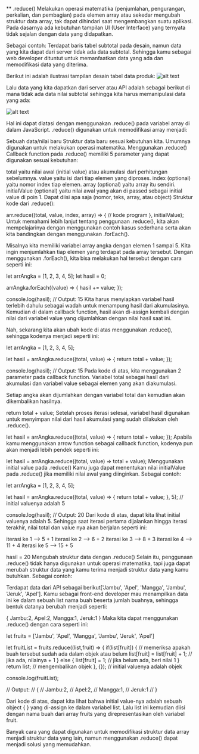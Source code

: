 ** .reduce()
Melakukan operasi matematika (penjumlahan, pengurangan, perkalian, dan pembagian) pada elemen array atau sekedar mengubah struktur data array, tak dapat dihindari saat mengembangkan suatu aplikasi. Pada dasarnya ada kebutuhan tampilan UI (User Interface) yang ternyata tidak sejalan dengan data yang didapatkan.

Sebagai contoh: Terdapat baris tabel subtotal pada desain, namun data yang kita dapat dari server tidak ada data subtotal. Sehingga kamu sebagai web developer dituntut untuk memanfaatkan data yang ada dan memodifikasi data yang diterima.

Berikut ini adalah ilustrasi tampilan desain tabel data produk:
![alt text](https://skilvul-assets-01.s3-ap-southeast-1.amazonaws.com/lesson/js-intermediate/reduce-iteration-3.png)

Lalu data yang kita dapatkan dari server atau API adalah sebagai berikut di mana tidak ada data nilai subtotal sehingga kita harus memanipulasi data yang ada:

![alt text](https://skilvul-assets-01.s3-ap-southeast-1.amazonaws.com/lesson/js-intermediate/array-iteration-reduce-02.png)

Hal ini dapat diatasi dengan menggunakan .reduce() pada variabel array di dalam JavaScript. .reduce() digunakan untuk memodifikasi array menjadi:

Sebuah data/nilai baru
Struktur data baru sesuai kebutuhan kita. Umumnya digunakan untuk melakukan operasi matematika.
Menggunakan .reduce()
Callback function pada .reduce() memiliki 5 parameter yang dapat digunakan sesuai kebutuhan:

total yaitu nilai awal (initial value) atau akumulasi dari perhitungan sebelumnya.
value yaitu isi dari tiap elemen yang diproses.
index (optional) yaitu nomor index tiap elemen.
array (optional) yaitu array itu sendiri.
initialValue (optional) yaitu nilai awal yang akan di passed sebagai initial value di poin 1. Dapat diisi apa saja (nomor, teks, array, atau object)
Struktur kode dari .reduce():

arr.reduce((total, value, index, array) => {
  // kode program
}, initialValue);
Untuk memahami lebih lanjut tentang penggunaan .reduce(), kita akan mempelajarinya dengan menggunakan contoh kasus sederhana serta akan kita bandingkan dengan menggunakan .forEach().

Misalnya kita memiliki variabel array angka dengan elemen 1 sampai 5. Kita ingin menjumlahkan tiap elemen yang terdapat pada array tersebut. Dengan menggunakan .forEach(), kita bisa melakukan hal tersebut dengan cara seperti ini:

let arrAngka = [1, 2, 3, 4, 5];
let hasil = 0;

arrAngka.forEach((value) => {
  hasil += value;
});

console.log(hasil);
// Output: 15
Kita harus menyiapkan variabel hasil terlebih dahulu sebagai wadah untuk menampung hasil dari akumulasinya. Kemudian di dalam callback function, hasil akan di-assign kembali dengan nilai dari variabel value yang dijumlahkan dengan nilai hasil saat ini.

Nah, sekarang kita akan ubah kode di atas menggunakan .reduce(), sehingga kodenya menjadi seperti ini:

let arrAngka = [1, 2, 3, 4, 5];

let hasil = arrAngka.reduce((total, value) => {
  return total + value;
});

console.log(hasil);
// Output: 15
Pada kode di atas, kita menggunakan 2 parameter pada callback function. Variabel total sebagai hasil dari akumulasi dan variabel value sebagai elemen yang akan diakumulasi.

Setiap angka akan dijumlahkan dengan variabel total dan kemudian akan dikembalikan hasilnya.

return total + value;
Setelah proses iterasi selesai, variabel hasil digunakan untuk menyimpan nilai dari hasil akumulasi yang sudah dilakukan oleh .reduce().

let hasil = arrAngka.reduce((total, value) => {
  return total + value;
});
Apabila kamu menggunakan arrow function sebagai callback function, kodenya pun akan menjadi lebih pendek seperti ini:

let hasil = arrAngka.reduce((total, value) => total + value);
Menggunakan initial value pada .reduce()
Kamu juga dapat menentukan nilai initialValue pada .reduce() jika memiliki nilai awal yang diinginkan. Sebagai contoh:

let arrAngka = [1, 2, 3, 4, 5];

let hasil = arrAngka.reduce((total, value) => {
  return total + value;
}, 5); // initial valuenya adalah 5

console.log(hasil);
// Output: 20
Dari kode di atas, dapat kita lihat initial valuenya adalah 5. Sehingga saat iterasi pertama dijalankan hingga iterasi terakhir, nilai total dan value nya akan berjalan seperti ini:

iterasi ke 1 --> 5 + 1
iterasi ke 2 --> 6 + 2
iterasi ke 3 --> 8 + 3
iterasi ke 4 --> 11 + 4
iterasi ke 5 --> 15 + 5

hasil = 20
Mengubah struktur data dengan .reduce()
Selain itu, penggunaan .reduce() tidak hanya digunakan untuk operasi matematika, tapi juga dapat merubah struktur data yang kamu terima menjadi struktur data yang kamu butuhkan. Sebagai contoh:

Terdapat data dari API sebagai berikut['Jambu', 'Apel', 'Mangga', 'Jambu', 'Jeruk', 'Apel']. Kamu sebagai front-end developer mau menampilkan data ini ke dalam sebuah list nama buah beserta jumlah buahnya, sehingga bentuk datanya berubah menjadi seperti:

{
  Jambu:2,
  Apel:2,
  Mangga:1,
  Jeruk:1
}
Maka kita dapat menggunakan .reduce() dengan cara seperti ini:

let fruits = ['Jambu', 'Apel', 'Mangga', 'Jambu', 'Jeruk', 'Apel']

let fruitList = fruits.reduce((list,fruit) => {
  if(list[fruit]) { // memeriksa apakah buah tersebut sudah ada dalam objek atau belum
    list[fruit] = list[fruit] + 1; // jika ada, nilainya + 1
  } else {
    list[fruit] = 1; // jika belum ada, beri nilai 1
  }
  return list; // mengembalikan objek
}, {}); // initial valuenya adalah objek

console.log(fruitList);

// Output:
// {
//   Jambu:2,
//   Apel:2,
//   Mangga:1,
//   Jeruk:1
// }

Dari kode di atas, dapat kita lihat bahwa initial value-nya adalah sebuah object { } yang di-assign ke dalam variabel list. Lalu list ini kemudian diisi dengan nama buah dari array fruits yang direpresentasikan oleh variabel fruit.

Banyak cara yang dapat digunakan untuk memodifikasi struktur data array menjadi struktur data yang lain, namun menggunakan .reduce() dapat menjadi solusi yang memudahkan.